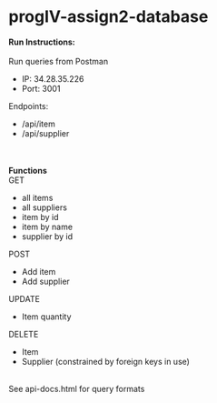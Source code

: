 # progIV-assign2-database


<b>Run Instructions:</b>
<br><br>
Run queries from Postman
<ul>
<li>IP: 34.28.35.226</li>
<li>Port: 3001</li>
</ul>
Endpoints:
<ul>
<li>/api/item</li>
<li>/api/supplier</li>
</ul>
<br><br>
<b>Functions</b>
<br>
GET 
<ul>
<li>all items</li>
<li>all suppliers</li>
<li>item by id</li>
<li>item by name</li>
<li>supplier by id</li>
</ul>
POST
<ul>
<li>Add item</li>
<li>Add supplier</li>
</ul>
UPDATE
<ul>
<li>Item quantity</li>
</ul>
DELETE
<ul>
<li>Item</li>
<li>Supplier (constrained by foreign keys in use)</li>
</ul>
<br>
See api-docs.html for query formats 
